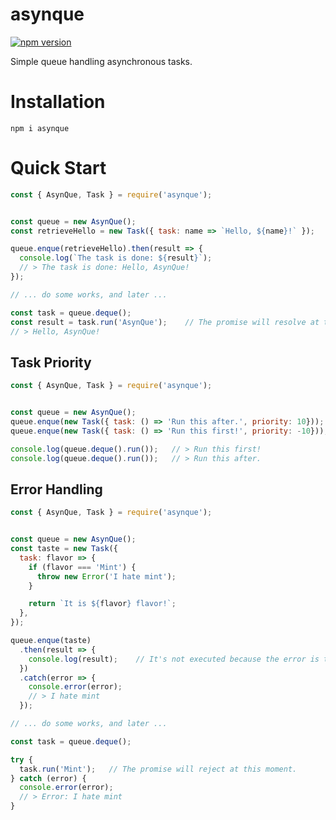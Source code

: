 # asynque
[![npm version](https://badge.fury.io/js/asynque.svg)](https://badge.fury.io/js/asynque)

Simple queue handling asynchronous tasks.

# Installation
`npm i asynque`

# Quick Start
```javascript
const { AsynQue, Task } = require('asynque');


const queue = new AsynQue();
const retrieveHello = new Task({ task: name => `Hello, ${name}!` });

queue.enque(retrieveHello).then(result => {
  console.log(`The task is done: ${result}`);
  // > The task is done: Hello, AsynQue!
});

// ... do some works, and later ...

const task = queue.deque();
const result = task.run('AsynQue');    // The promise will resolve at this moment.
// > Hello, AsynQue!
```

## Task Priority
```javascript
const { AsynQue, Task } = require('asynque');


const queue = new AsynQue();
queue.enque(new Task({ task: () => 'Run this after.', priority: 10}));
queue.enque(new Task({ task: () => 'Run this first!', priority: -10}));

console.log(queue.deque().run());   // > Run this first!
console.log(queue.deque().run());   // > Run this after.
```

## Error Handling
```javascript
const { AsynQue, Task } = require('asynque');


const queue = new AsynQue();
const taste = new Task({
  task: flavor => {
    if (flavor === 'Mint') {
      throw new Error('I hate mint');
    }

    return `It is ${flavor} flavor!`;
  },
});

queue.enque(taste)
  .then(result => {
    console.log(result);    // It's not executed because the error is thrown.
  })
  .catch(error => {
    console.error(error);
    // > I hate mint
  });

// ... do some works, and later ...

const task = queue.deque();

try {
  task.run('Mint');   // The promise will reject at this moment.
} catch (error) {
  console.error(error);
  // > Error: I hate mint
}
```